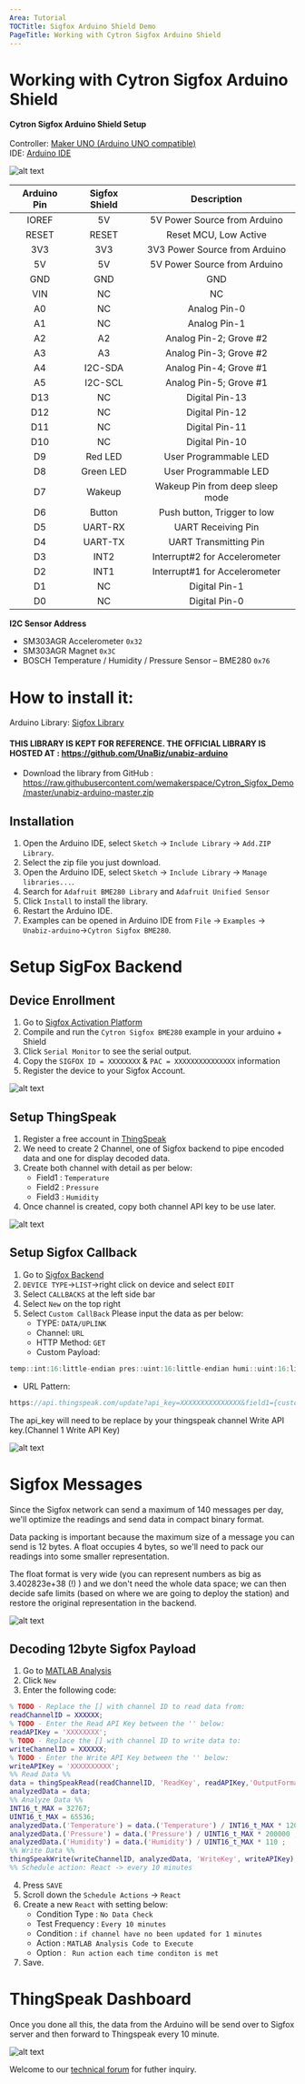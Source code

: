 ```yaml
---
Area: Tutorial
TOCTitle: Sigfox Arduino Shield Demo
PageTitle: Working with Cytron Sigfox Arduino Shield
---
```



# Working with Cytron Sigfox Arduino Shield

<strong>Cytron Sigfox Arduino Shield Setup</strong>
<br/><br/>
Controller: <a href="https://my.cytron.io/p-maker-uno-simplifying-arduino-for-education" target="_blank">Maker UNO (Arduino UNO compatible)</a><br/>
IDE: <a href="https://www.arduino.cc/en/Main/Software" target="_blank">Arduino IDE </a><br/>

![alt text](https://raw.githubusercontent.com/wemakerspace/Cytron_Sigfox_Demo/master/Shield-Sigfox-UNA-V2S2.jpg "Cytron Sigfox Shield")



| Arduino Pin | Sigfox Shield |           Description           |
|:-----------:|:-------------:|:-------------------------------:|
|    IOREF    |       5V      |   5V Power Source from Arduino  |
|    RESET    |     RESET     |      Reset MCU, Low Active      |
|     3V3     |      3V3      |  3V3 Power Source from Arduino  |
|      5V     |       5V      |   5V Power Source from Arduino  |
|     GND     |      GND      |               GND               |
|     VIN     |       NC      |                NC               |
|      A0     |       NC      |           Analog Pin-0          |
|      A1     |       NC      |           Analog Pin-1          |
|      A2     |       A2      |      Analog Pin-2; Grove #2     |
|      A3     |       A3      |      Analog Pin-3; Grove #2     |
|      A4     |    I2C-SDA    |      Analog Pin-4; Grove #1     |
|      A5     |    I2C-SCL    |      Analog Pin-5; Grove #1     |
|     D13     |       NC      |          Digital Pin-13         |
|     D12     |       NC      |          Digital Pin-12         |
|     D11     |       NC      |          Digital Pin-11         |
|     D10     |       NC      |          Digital Pin-10         |
|      D9     |    Red LED    |      User Programmable LED      |
|      D8     |   Green LED   |      User Programmable LED      |
|      D7     |     Wakeup    | Wakeup Pin from deep sleep mode |
|      D6     |     Button    |   Push button, Trigger to low   |
|      D5     |    UART-RX    |        UART Receiving Pin       |
|      D4     |    UART-TX    |      UART Transmitting Pin      |
|      D3     |      INT2     |  Interrupt#2 for Accelerometer  |
|      D2     |      INT1     |  Interrupt#1 for Accelerometer  |
|      D1     |       NC      |          Digital Pin-1          |
|      D0     |       NC      |          Digital Pin-0          |

<strong>I2C Sensor Address</strong>
- SM303AGR Accelerometer	`0x32`
- SM303AGR Magnet `0x3C`
- BOSCH Temperature / Humidity / Pressure Sensor – BME280 `0x76`

How to install it:
==================

Arduino Library: <a href="https://raw.githubusercontent.com/wemakerspace/Cytron_Sigfox_Demo/master/unabiz-arduino-master.zip" target="_blank">Sigfox Library </a><br/>
#### THIS LIBRARY IS KEPT FOR REFERENCE. THE OFFICIAL LIBRARY IS HOSTED AT : https://github.com/UnaBiz/unabiz-arduino  ####





- Download the library from GitHub : https://raw.githubusercontent.com/wemakerspace/Cytron_Sigfox_Demo/master/unabiz-arduino-master.zip

## Installation
1. Open the Arduino IDE, select `Sketch` -> `Include Library` -> `Add.ZIP Library`.
2. Select the zip file you just download.
3. Open the Arduino IDE, select `Sketch` -> `Include Library` -> `Manage libraries...`.
4. Search for `Adafruit BME280 Library` and `Adafruit Unified Sensor`
3. Click `Install` to install the library.
4. Restart the Arduino IDE.
5. Examples can be opened in Arduino IDE from `File` -> `Examples` -> `Unabiz-arduino`->`Cytron Sigfox BME280`.<br>


Setup SigFox Backend
====================
## Device Enrollment
1. Go to [Sigfox Activation Platform](https://backend.sigfox.com/activate)
2. Compile and run the `Cytron Sigfox BME280` example in your arduino + Shield
3. Click `Serial Monitor` to see the serial output.
4. Copy the `SIGFOX ID = XXXXXXXX` & `PAC = XXXXXXXXXXXXXXX` information
5. Register the device to your Sigfox Account.<br>

![alt text](https://raw.githubusercontent.com/wemakerspace/Cytron_Sigfox_Demo/master/Arduino-serial-output.png "Arduino Serial Output")

## Setup ThingSpeak
1. Register a free account in [ThingSpeak](https://thingspeak.com/)
2. We need to create 2 Channel, one of Sigfox backend to pipe encoded data and one for display decoded data.
3. Create both channel with detail as per below:
    - Field1 : `Temperature`
    - Field2 : `Pressure`
    - Field3 : `Humidity`
4. Once channel is created, copy both channel API key to be use later.

![alt text](https://raw.githubusercontent.com/wemakerspace/Cytron_Sigfox_Demo/master/thingspeak-channel.png "Thingspeak Channel")

## Setup Sigfox Callback
1. Go to [Sigfox Backend](https://backend.sigfox.com/)
2. `DEVICE TYPE`->`LIST`->right click on device and select `EDIT`
3. Select `CALLBACKS` at the left side bar
4. Select `New` on the top right
5. Select `Custom CallBack`
    Please input the data as per below:
    - TYPE: `DATA/UPLINK`
    - Channel: `URL`
    - HTTP Method: `GET`
    - Custom Payload: 
```javascript
temp::int:16:little-endian pres::uint:16:little-endian humi::uint:16:little-endian
```
- URL Pattern:
```javascript
https://api.thingspeak.com/update?api_key=XXXXXXXXXXXXXXX&field1={customData#temp}&field2={customData#pres}&field3={customData#humi}
```

The api_key will need to be replace by your thingspeak channel Write API key.(Channel 1 Write API Key)

![alt text](https://raw.githubusercontent.com/wemakerspace/Cytron_Sigfox_Demo/master/Sigfox-backend-callback.png "Sigfox Callback")

# Sigfox Messages
Since the Sigfox network can send a maximum of 140 messages per day, we'll optimize the readings and send data in compact binary format.

Data packing is important because the maximum size of a message you can send is 12 bytes. A float occupies 4 bytes, so we'll need to pack our readings into some smaller representation.

The float format is very wide (you can represent numbers as big as 3.402823e+38 (!) ) and we don't need the whole data space; we can then decide safe limits (based on where we are going to deploy the station) and restore the original representation in the backend.

![alt text](https://raw.githubusercontent.com/wemakerspace/Cytron_Sigfox_Demo/master/Sigfox-backend-message.png "Sigfox Message")

## Decoding 12byte Sigfox Payload

1. Go to [MATLAB Analysis](https://thingspeak.com/apps/matlab_analyses)
2. Click `New`
3. Enter the following code:
```matlab
% TODO - Replace the [] with channel ID to read data from: 
readChannelID = XXXXXX; 
% TODO - Enter the Read API Key between the '' below: 
readAPIKey = 'XXXXXXXX';  
% TODO - Replace the [] with channel ID to write data to: 
writeChannelID = XXXXXX; 
% TODO - Enter the Write API Key between the '' below: 
writeAPIKey = 'XXXXXXXXXX';  
%% Read Data %% 
data = thingSpeakRead(readChannelID, 'ReadKey', readAPIKey,'OutputFormat','table');  
analyzedData = data;  
%% Analyze Data %% 
INT16_t_MAX = 32767; 
UINT16_t_MAX = 65536; 
analyzedData.('Temperature') = data.('Temperature') / INT16_t_MAX * 120 ; 
analyzedData.('Pressure') = data.('Pressure') / UINT16_t_MAX * 200000 ; 
analyzedData.('Humidity') = data.('Humidity') / UINT16_t_MAX * 110 ; 
%% Write Data %% 
thingSpeakWrite(writeChannelID, analyzedData, 'WriteKey', writeAPIKey); 
%% Schedule action: React -> every 10 minutes
```
4. Press `SAVE`
5. Scroll down the `Schedule Actions` -> `React`
6. Create a new `React` with setting below:
    - Condition Type : `No Data Check`
    - Test Frequency : `Every 10 minutes`
    - Condition : `if channel have no been updated for 1 minutes`
    - Action : `MATLAB Analysis Code to Execute`
    - Option : ` Run action each time conditon is met`
7. Save.

# ThingSpeak Dashboard

Once you done all this, the data from the Arduino will be send over to Sigfox server and then forward to Thingspeak every 10 minute.

![alt text][logo]

[logo]: https://raw.githubusercontent.com/wemakerspace/Cytron_Sigfox_Demo/master/thingspeak-dashboard.png "Thingspeak Dashboard"





Welcome to our <a href="http://forum.cytron.com.my/" target="_blank">technical forum</a> for futher inquiry.
